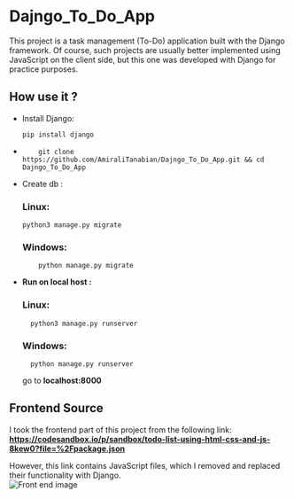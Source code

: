 # Dajngo_To_Do_App
This project is a task management (To-Do) application built with the Django framework. Of course, such projects are usually better implemented using JavaScript on the client side, but this one was developed with Django for practice purposes.


## How use it ? 
<ul>
  <li>
    Install Django:
    
```
pip install django
```
    
  </li>
  <li>
    
```
    git clone https://github.com/AmiraliTanabian/Dajngo_To_Do_App.git && cd Dajngo_To_Do_App
```
  </li>
  <li>
    Create db :<br>
    
### Linux:
```
python3 manage.py migrate
```
  ### Windows:    
```
    python manage.py migrate
```
  </li>
  <li>
    <b>Run on local host : </b><br>
    
### Linux:
```
  python3 manage.py runserver
```
### Windows:    

```
  python manage.py runserver
```
  </li>

  go to <b>localhost:8000</b>
</ul>


## Frontend Source
I took the frontend part of this project from the following link:
<b>https://codesandbox.io/p/sandbox/todo-list-using-html-css-and-js-8kew0?file=%2Fpackage.json</b>

However, this link contains JavaScript files, which I removed and replaced their functionality with Django.<br>
<img src="Github_Images/image.txt" alt="Front end image">
